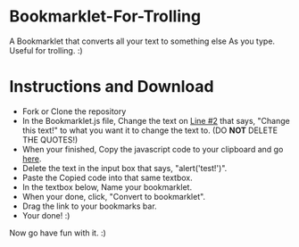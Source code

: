 # Bookmarklet-For-Trolling
A Bookmarklet that converts all your text to something else As you type. Useful for trolling. :)

# Instructions and Download

- Fork or Clone the repository
- In the Bookmarklet.js file, Change the text on [Line #2](https://github.com/ShadowbreakerGD/Bookmarklet-For-Trolling/blob/main/Bookmarklet.js#L2) that says, "Change this text!" to what you want it to change the text to. (DO **NOT** DELETE THE QUOTES!)
- When your finished, Copy the javascript code to your clipboard and go [here](https://mrcoles.com/bookmarklet/).
- Delete the text in the input box that says, "alert('test!')".
- Paste the Copied code into that same textbox.
- In the textbox below, Name your bookmarklet.
- When your done, click, "Convert to bookmarklet".
- Drag the link to your bookmarks bar.
- Your done! :)

Now go have fun with it. :)
